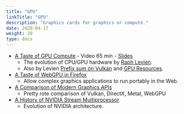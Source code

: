 ```yaml
---
title: "GPU"
linkTitle: "GPU"
description: "Graphics cards for graphics or compute."
date: 2020-04-17
weight: 20
type: docs
---
```

* [A Taste of GPU Compute](https://youtu.be/eqkAaplKBc4) - Video 65 min - [Slides](https://docs.google.com/presentation/d/1FRH81IW9RffkJjm6ILFZ...)
  * The evolution of CPU/GPU hardware by [Raph Levien](https://raph.levien.com/).
  * Also by Levien [Prefix sum on Vulkan](https://raphlinus.github.io/gpu/2020/04/30/prefix-sum.html) and [GPU Resources](https://raphlinus.github.io/gpu/2020/02/12/gpu-resources.html).
* [A Taste of WebGPU in Firefox](https://hacks.mozilla.org/2020/04/experimental-webgpu-in-firefox/)
  * Allow complex graphics applications to run portably in the Web.
* [A Comparison of Modern Graphics APIs](https://alain.xyz/blog/comparison-of-modern-graphics-apis)
  * Pretty rote comparison of Vulkan, DirectX, Metal, WebGPU
* [A History of NVIDIA Stream Multiprocessor](http://fabiensanglard.net/cuda/index.html)
  * Evolution of NVIDIA architecture.
